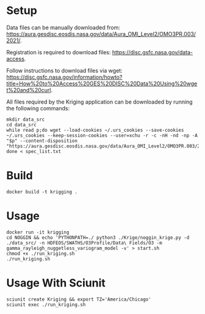 # Setup
Data files can be manually downloaded from: https://aura.gesdisc.eosdis.nasa.gov/data/Aura_OMI_Level2/OMO3PR.003/2021/. 

Registration is required to download files: https://disc.gsfc.nasa.gov/data-access. 

Follow instructions to download files via wget: https://disc.gsfc.nasa.gov/information/howto?title=How%20to%20Access%20GES%20DISC%20Data%20Using%20wget%20and%20curl.

All files required by the Kriging application can be downloaded by running the following commands:

 	mkdir data_src
  	cd data_src
 	while read p;do wget --load-cookies ~/.urs_cookies --save-cookies ~/.urs_cookies --keep-session-cookies --user=xchu -r -c -nH -nd -np -A "$p" --content-disposition "https://aura.gesdisc.eosdis.nasa.gov/data/Aura_OMI_Level2/OMO3PR.003/2021/001"; done < spec_list.txt
# Build	
 	docker build -t krigging .

# Usage
 	docker run -it krigging
	cd NOGGIN && echo 'PYTHONPATH=./ python3 ./Krige/noggin_krige.py -d ./data_src/ -n HDFEOS/SWATHS/O3Profile/Data\ Fields/O3 -m gamma_rayleigh_nuggetless_variogram_model -v' > start.sh
    chmod +x ./run_kriging.sh 
    ./run_kriging.sh 

# Usage With Sciunit
    sciunit create Kriging && export TZ='America/Chicago'
    sciunit exec ./run_kriging.sh 